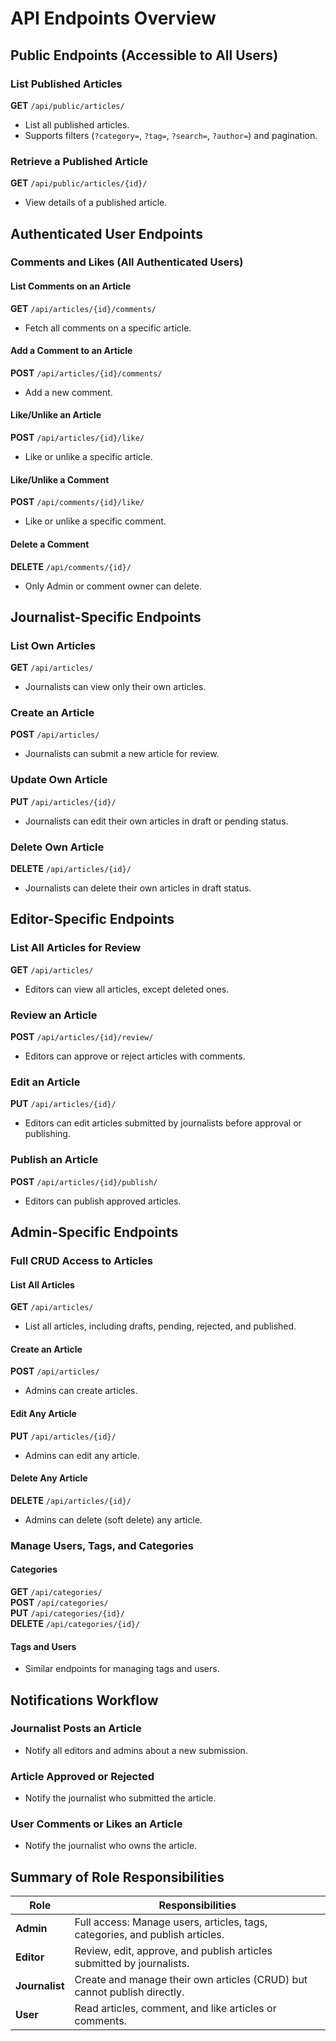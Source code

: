 # API Endpoints Overview

## Public Endpoints (Accessible to All Users)

### List Published Articles
**GET** `/api/public/articles/`  
- List all published articles.  
- Supports filters (`?category=`, `?tag=`, `?search=`, `?author=`) and pagination.  

### Retrieve a Published Article
**GET** `/api/public/articles/{id}/`  
- View details of a published article.  

## Authenticated User Endpoints

### Comments and Likes (All Authenticated Users)

#### List Comments on an Article
**GET** `/api/articles/{id}/comments/`  
- Fetch all comments on a specific article.  

#### Add a Comment to an Article
**POST** `/api/articles/{id}/comments/`  
- Add a new comment.  

#### Like/Unlike an Article
**POST** `/api/articles/{id}/like/`  
- Like or unlike a specific article.  

#### Like/Unlike a Comment
**POST** `/api/comments/{id}/like/`  
- Like or unlike a specific comment.  

#### Delete a Comment
**DELETE** `/api/comments/{id}/`  
- Only Admin or comment owner can delete.  

## Journalist-Specific Endpoints

### List Own Articles
**GET** `/api/articles/`  
- Journalists can view only their own articles.  

### Create an Article
**POST** `/api/articles/`  
- Journalists can submit a new article for review.  

### Update Own Article
**PUT** `/api/articles/{id}/`  
- Journalists can edit their own articles in draft or pending status.  

### Delete Own Article
**DELETE** `/api/articles/{id}/`  
- Journalists can delete their own articles in draft status.  

## Editor-Specific Endpoints

### List All Articles for Review
**GET** `/api/articles/`  
- Editors can view all articles, except deleted ones.  

### Review an Article
**POST** `/api/articles/{id}/review/`  
- Editors can approve or reject articles with comments.  

### Edit an Article
**PUT** `/api/articles/{id}/`  
- Editors can edit articles submitted by journalists before approval or publishing.  

### Publish an Article
**POST** `/api/articles/{id}/publish/`  
- Editors can publish approved articles.  

## Admin-Specific Endpoints

### Full CRUD Access to Articles
#### List All Articles
**GET** `/api/articles/`  
- List all articles, including drafts, pending, rejected, and published.  

#### Create an Article
**POST** `/api/articles/`  
- Admins can create articles.  

#### Edit Any Article
**PUT** `/api/articles/{id}/`  
- Admins can edit any article.  

#### Delete Any Article
**DELETE** `/api/articles/{id}/`  
- Admins can delete (soft delete) any article.  

### Manage Users, Tags, and Categories
#### Categories
**GET** `/api/categories/`  
**POST** `/api/categories/`  
**PUT** `/api/categories/{id}/`  
**DELETE** `/api/categories/{id}/`  

#### Tags and Users
- Similar endpoints for managing tags and users.  

## Notifications Workflow

### Journalist Posts an Article
- Notify all editors and admins about a new submission.  

### Article Approved or Rejected
- Notify the journalist who submitted the article.  

### User Comments or Likes an Article
- Notify the journalist who owns the article.  

## Summary of Role Responsibilities

| Role        | Responsibilities                                                                                  |
|-------------|--------------------------------------------------------------------------------------------------|
| **Admin**   | Full access: Manage users, articles, tags, categories, and publish articles.                     |
| **Editor**  | Review, edit, approve, and publish articles submitted by journalists.                            |
| **Journalist** | Create and manage their own articles (CRUD) but cannot publish directly.                       |
| **User**    | Read articles, comment, and like articles or comments.                                           |
